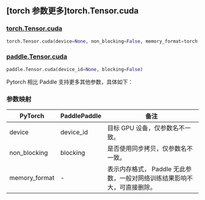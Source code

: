 ## [torch 参数更多]torch.Tensor.cuda

### [torch.Tensor.cuda](https://pytorch.org/docs/stable/generated/torch.Tensor.cuda.html#torch.Tensor.cuda)

```python
torch.Tensor.cuda(device=None, non_blocking=False, memory_format=torch.preserve_format)
```

### [paddle.Tensor.cuda](https://www.paddlepaddle.org.cn/documentation/docs/zh/api/paddle/Tensor_cn.html#cuda-device-id-none-blocking-false)

```python
paddle.Tensor.cuda(device_id=None, blocking=False)
```

Pytorch 相比 Paddle 支持更多其他参数，具体如下：

### 参数映射

| PyTorch       | PaddlePaddle | 备注                                                                     |
| ------------- | ------------ | ------------------------------------------------------------------------ |
| device        | device_id    | 目标 GPU 设备，仅参数名不一致。                                          |
| non_blocking  | blocking     | 是否使用同步拷贝，仅参数名不一致。                                       |
| memory_format | -            | 表示内存格式， Paddle 无此参数，一般对网络训练结果影响不大，可直接删除。 |
